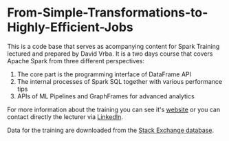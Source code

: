 # From-Simple-Transformations-to-Highly-Efficient-Jobs

This is a code base that serves as acompanying content for Spark Training lectured and prepared by David Vrba. It is a two days course that covers Apache Spark from three different perspectives:

1. The core part is the programming interface of DataFrame API
2. The internal processes of Spark SQL together with various performance tips
3. APIs of ML Pipelines and GraphFrames for advanced analytics

For more information about the training you can see it's [website](http://www.datascript.cz/en/courses/open-source/apache-spark-from-simple-transformations-to-highly-efficient-jobs/) or you can contact directly the lecturer via [LinkedIn](http://www.linkedin.com/in/vrba-david).

Data for the training are downloaded from the [Stack Exchange database](https://archive.org/details/stackexchange).
